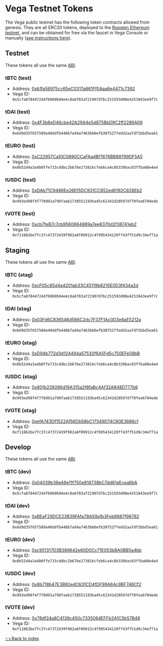 # Vega Testnet Tokens
The Vega public testnet has the following token contracts allowed from genesis. They are all ERC20 tokens, deployed to the [Ropsten Ethereum testnet](https://ropsten.etherscan.io), and can be obtained for free via the faucet in Vega Console or manually ([see instructions here](../README.md#how-to-get-them)).

## Testnet

These tokens all use the same [ABI](../token/).

### tBTC (test)
* Address: [0xb1fa56975cc65eC0317a861Ff0Aaa6e4471c7392](https://ropsten.etherscan.io/token/0xb1fa56975cc65eC0317a861Ff0Aaa6e4471c7392)
* Vega ID: `0x5cfa87844724df6069b94e4c8a6f03af21907d7bc251593d08e4251043ee9f7c`

### tDAI (test)
* Address: [0x4F3b8eD46cbe42A29A4e5d875BbD9C2ff2286A06](https://ropsten.etherscan.io/token/0x4F3b8eD46cbe42A29A4e5d875BbD9C2ff2286A06)
* Vega ID: `0x6d9d35f657589e40ddfb448b7ad4a7463b66efb307527fedd2aa7df1bbd5ea61`

### tEURO (test)
* Address: [0xC22957Ca10C0890CCaFAadBf7676BB89799DF5A5](https://ropsten.etherscan.io/token/0xC22957Ca10C0890CCaFAadBf7676BB89799DF5A5)
* Vega ID: `0x8b52d4a3a4b0ffe733cddbc2b67be273816cfeb6ca4c8b339bac03ffba08e4e4`

### tUSDC (test)
* Address: [0xDAb71C9486Ee26Ef5DC931CC852ed6192C828Eb2](https://ropsten.etherscan.io/token/0xDAb71C9486Ee26Ef5DC931CC852ed6192C828Eb2)
* Vega ID: `0x993ed98f4f770d91a796faab1738551193ba45c62341d20597df70fea6704ede`

### tVOTE (test)
* Address: [0xcb7feB7c7cb9560664889a7ee8370d2f38741eb2](https://ropsten.etherscan.io/token/0xcb7feB7c7cb9560664889a7ee8370d2f38741eb2)
* Vega ID: `0xf11862be7fc37c47372439f982a8f09912c4f995434120ff43ff51d9c34ef71a`

## Staging

These tokens all use the same [ABI](../token/).

### tBTC (stag)
* Address: [0xcF05c85d4a4201ab33C45119b8210E0D3f434a2d](https://ropsten.etherscan.io/token/0xcF05c85d4a4201ab33C45119b8210E0D3f434a2d)
* Vega ID: `0x5cfa87844724df6069b94e4c8a6f03af21907d7bc251593d08e4251043ee9f7c`

### tDAI (stag)
* Address: [0x03Fd6C836546d566C2dc7F37F1Ac0D3e8aE5212a](https://ropsten.etherscan.io/token/0x03Fd6C836546d566C2dc7F37F1Ac0D3e8aE5212a)
* Vega ID: `0x6d9d35f657589e40ddfb448b7ad4a7463b66efb307527fedd2aa7df1bbd5ea61`

### tEURO (stag)
* Address: [0xD94b772d3d124494a57532f6A5Fd5c750EFe58bB](https://ropsten.etherscan.io/token/0xD94b772d3d124494a57532f6A5Fd5c750EFe58bB)
* Vega ID: `0x8b52d4a3a4b0ffe733cddbc2b67be273816cfeb6ca4c8b339bac03ffba08e4e4`

### tUSDC (stag)
* Address: [0x801b239286d19A315a2f8faBc4Af32A848D777b8](https://ropsten.etherscan.io/token/0x801b239286d19A315a2f8faBc4Af32A848D777b8)
* Vega ID: `0x993ed98f4f770d91a796faab1738551193ba45c62341d20597df70fea6704ede`

### tVOTE (stag)
* Address: [0xefA743Df1522A156Db58bC17349D74C60E3686c1](https://ropsten.etherscan.io/token/0xefA743Df1522A156Db58bC17349D74C60E3686c1)
* Vega ID: `0xf11862be7fc37c47372439f982a8f09912c4f995434120ff43ff51d9c34ef71a`

## Develop

These tokens all use the same [ABI](../token/).

### tBTC (dev)
* Address: [0x04039b39eA8e11f750e818738bC7dd61eEcea6bA](https://ropsten.etherscan.io/token/0x04039b39eA8e11f750e818738bC7dd61eEcea6bA)
* Vega ID: `0x5cfa87844724df6069b94e4c8a6f03af21907d7bc251593d08e4251043ee9f7c`

### tDAI (dev)
* Address: [0xBEaF29DCE23B39FAfa7BA59a1b3Feb8687f96782](https://ropsten.etherscan.io/token/0xBEaF29DCE23B39FAfa7BA59a1b3Feb8687f96782)
* Vega ID: `0x6d9d35f657589e40ddfb448b7ad4a7463b66efb307527fedd2aa7df1bbd5ea61`

### tEURO (dev)
* Address: [0xc951317D3B389642e60D0Cc71E053bBA0BB5a4bb](https://ropsten.etherscan.io/token/0xc951317D3B389642e60D0Cc71E053bBA0BB5a4bb)
* Vega ID: `0x8b52d4a3a4b0ffe733cddbc2b67be273816cfeb6ca4c8b339bac03ffba08e4e4`

### tUSDC (dev)
* Address: [0x8b718b47E3B92edC631CD4fDF99A64c9BF746Cf2](https://ropsten.etherscan.io/token/0x8b718b47E3B92edC631CD4fDF99A64c9BF746Cf2)
* Vega ID: `0x993ed98f4f770d91a796faab1738551193ba45c62341d20597df70fea6704ede`

### tVOTE (dev)
* Address: [0x78df24a8C4139c450c7335064EFFb2A1C5b57B48](https://ropsten.etherscan.io/token/0xBab9201f25642e9917C3CDFb0d491A5ea13Df8A0)
* Vega ID: `0xf11862be7fc37c47372439f982a8f09912c4f995434120ff43ff51d9c34ef71a`

[👈 Back to index](../README.md)
